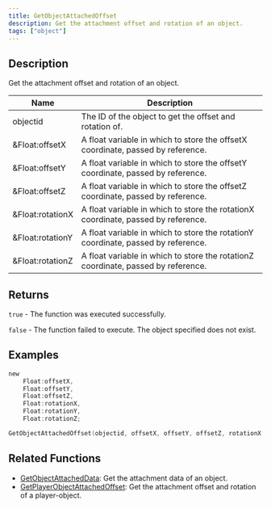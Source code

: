 ```yaml
---
title: GetObjectAttachedOffset
description: Get the attachment offset and rotation of an object.
tags: ["object"]
---
```


<VersionWarn version='omp v1.1.0.2612' />

## Description

Get the attachment offset and rotation of an object.

| Name             | Description                                                                       |
|------------------|-----------------------------------------------------------------------------------|
| objectid         | The ID of the object to get the offset and rotation of.                           |
| &Float:offsetX   | A float variable in which to store the offsetX coordinate, passed by reference.   |
| &Float:offsetY   | A float variable in which to store the offsetY coordinate, passed by reference.   |
| &Float:offsetZ   | A float variable in which to store the offsetZ coordinate, passed by reference.   |
| &Float:rotationX | A float variable in which to store the rotationX coordinate, passed by reference. |
| &Float:rotationY | A float variable in which to store the rotationY coordinate, passed by reference. |
| &Float:rotationZ | A float variable in which to store the rotationZ coordinate, passed by reference. |

## Returns

`true` - The function was executed successfully.

`false` - The function failed to execute. The object specified does not exist.

## Examples

```c
new 
    Float:offsetX,
    Float:offsetY,
    Float:offsetZ,
    Float:rotationX,
    Float:rotationY,
    Float:rotationZ;

GetObjectAttachedOffset(objectid, offsetX, offsetY, offsetZ, rotationX, rotationY, rotationZ);
```

## Related Functions

- [GetObjectAttachedData](GetObjectAttachedData): Get the attachment data of an object.
- [GetPlayerObjectAttachedOffset](GetPlayerObjectAttachedOffset): Get the attachment offset and rotation of a player-object.
